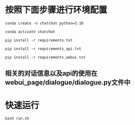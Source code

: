 
# 按照下面步骤进行环境配置

`conda create -n chatchat python=3.10`

`conda activate chatchat`

`pip install -r requirements.txt `

`pip install -r requirements_api.txt`

`pip install -r requirements_webui.txt`

## 相关的对话信息以及api的使用在webui_page/dialogue/dialogue.py文件中
# 快速运行
`bash run.sh`

